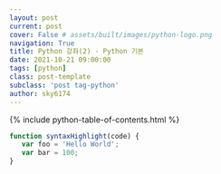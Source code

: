 ```yaml
---
layout: post
current: post
cover: False # assets/built/images/python-logo.png
navigation: True
title: Python 강좌(2) - Python 기본 
date: 2021-10-21 09:00:00
tags: [python]
class: post-template
subclass: 'post tag-python'
author: sky6174
---
```


{% include python-table-of-contents.html %}


~~~javascript
function syntaxHighlight(code) {
   var foo = 'Hello World';
   var bar = 100;
}
~~~